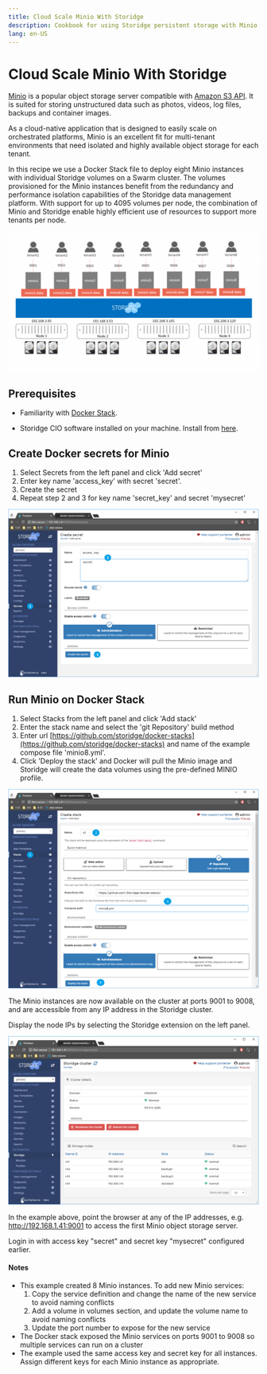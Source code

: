 ```yaml
---
title: Cloud Scale Minio With Storidge
description: Cookbook for using Storidge persistent storage with Minio
lang: en-US
---
```


# Cloud Scale Minio With Storidge

[Minio](https://minio.io/) is a popular object storage server compatible with [Amazon S3 API](https://docs.aws.amazon.com/AmazonS3/latest/API/Welcome.html). It is suited for storing unstructured data such as photos, videos, log files, backups and container images.

As a cloud-native application that is designed to easily scale on orchestrated platforms, Minio is an excellent fit for multi-tenant environments that need isolated and highly available object storage for each tenant.

In this recipe we use a Docker Stack file to deploy eight Minio instances with individual Storidge volumes on a Swarm cluster. The volumes provisioned for the Minio instances benefit from the redundancy and performance isolation capabilities of the Storidge data management platform. With support for up to 4095 volumes per node, the combination of Minio and Storidge enable highly efficient use of resources to support more tenants per node.

![minio8](../images/minio8-1024x571.png)

## **Prerequisites**

- Familiarity with [Docker Stack](https://docs.docker.com/docker-cloud/apps/stacks/).

- Storidge CIO software installed on your machine. Install from [here](http://storidge.com/docs/installing-developer-release/).
  ​

## **Create Docker secrets for Minio**

1.  Select Secrets from the left panel and click 'Add secret'
2. Enter key name 'access_key' with secret 'secret'.
3. Create the secret
4. Repeat step 2 and 3 for key name 'secret_key' and secret 'mysecret'

![access_key](../images/access_key.png)



## **Run Minio on Docker Stack**

1. Select Stacks from the left panel and click 'Add stack'
2. Enter the stack name and select the 'git Repository' build method
3. Enter url [https://github.com/storidge/docker-stacks](https://github.com/storidge/docker-stacks) and name of the example compose file 'minio8.yml'.
4. Click 'Deploy the stack' and Docker will pull the Minio image and Storidge will create the data volumes using the pre-defined MINIO profile.

![reate_minio8_stac](../images/create_minio8_stack.png)



The Minio instances are now available on the cluster at ports 9001 to 9008, and are accessible from any IP address in the Storidge cluster.

Display the node IPs by selecting the Storidge extension on the left panel.  

![Storidge cluster nodes](../images/cio_cluster_nodes.png)

In the example above, point the browser at any of the IP addresses, e.g. http://192.168.1.41:9001 to access the first Minio object storage server.

Login in with access key "secret" and secret key "mysecret" configured earlier.



#### Notes

- This example created 8 Minio instances. To add new Minio services:
  1. Copy the service definition and change the name of the new service to avoid naming conflicts
  2. Add a volume in volumes section, and update the volume name to avoid naming conflicts
  3. Update the port number to expose for the new service
- The Docker stack exposed the Minio services on ports 9001 to 9008 so multiple services can run on a cluster
- The example used the same access key and secret key for all instances. Assign different keys for each Minio instance as appropriate.

